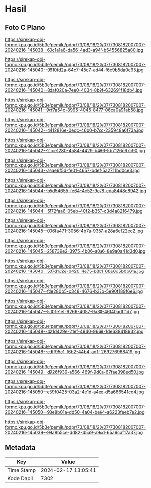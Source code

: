 # Hasil

## Foto C Plano

https://sirekap-obj-formc.kpu.go.id/5b3e/pemilu/pdpr/73/08/18/20/07/7308182007007-20240216-145038--60c1a1a6-da56-4ad3-a94f-b54556825a80.jpg

https://sirekap-obj-formc.kpu.go.id/5b3e/pemilu/pdpr/73/08/18/20/07/7308182007007-20240216-145040--9610fd2a-64c7-45c7-ad44-f6c9b5da0e95.jpg

https://sirekap-obj-formc.kpu.go.id/5b3e/pemilu/pdpr/73/08/18/20/07/7308182007007-20240216-145040--8daf020a-7ee0-4034-8b9f-632691f18db4.jpg

https://sirekap-obj-formc.kpu.go.id/5b3e/pemilu/pdpr/73/08/18/20/07/7308182007007-20240216-145041--9cf7a54c-8995-4045-8477-06ca0a91ab58.jpg

https://sirekap-obj-formc.kpu.go.id/5b3e/pemilu/pdpr/73/08/18/20/07/7308182007007-20240216-145042--4412816e-0edc-46b0-b7cc-235948a6f73a.jpg

https://sirekap-obj-formc.kpu.go.id/5b3e/pemilu/pdpr/73/08/18/20/07/7308182007007-20240216-145042--2cce1280-4584-4429-b466-5b7126c67c90.jpg

https://sirekap-obj-formc.kpu.go.id/5b3e/pemilu/pdpr/73/08/18/20/07/7308182007007-20240216-145043--aaae6f5d-fe01-4657-bdef-5a2711bd0ce3.jpg

https://sirekap-obj-formc.kpu.go.id/5b3e/pemilu/pdpr/73/08/18/20/07/7308182007007-20240216-145044--b5d54655-fe64-4c52-9c78-cda8448e8942.jpg

https://sirekap-obj-formc.kpu.go.id/5b3e/pemilu/pdpr/73/08/18/20/07/7308182007007-20240216-145044--5f72faa6-05eb-40f2-b357-c3d4a8216479.jpg

https://sirekap-obj-formc.kpu.go.id/5b3e/pemilu/pdpr/73/08/18/20/07/7308182007007-20240216-145045--006fa471-3056-4b7a-9357-a28a6ef22ec2.jpg

https://sirekap-obj-formc.kpu.go.id/5b3e/pemilu/pdpr/73/08/18/20/07/7308182007007-20240216-145045--258739e2-3975-4b06-a0a6-8e9a0a41d3d0.jpg

https://sirekap-obj-formc.kpu.go.id/5b3e/pemilu/pdpr/73/08/18/20/07/7308182007007-20240216-145046--507d1c2e-6426-4e75-b8b1-88e6d5b0b61a.jpg

https://sirekap-obj-formc.kpu.go.id/5b3e/pemilu/pdpr/73/08/18/20/07/7308182007007-20240216-145047--fde280b5-c348-4676-b37b-5e90f189f6e6.jpg

https://sirekap-obj-formc.kpu.go.id/5b3e/pemilu/pdpr/73/08/18/20/07/7308182007007-20240216-145047--5d01e1ef-9266-4057-9a38-46f40adff1d7.jpg

https://sirekap-obj-formc.kpu.go.id/5b3e/pemilu/pdpr/73/08/18/20/07/7308182007007-20240216-145048--421d429e-21ef-4940-9669-1de638418932.jpg

https://sirekap-obj-formc.kpu.go.id/5b3e/pemilu/pdpr/73/08/18/20/07/7308182007007-20240216-145048--cdff95c1-f6b2-44b4-ad1f-269276968419.jpg

https://sirekap-obj-formc.kpu.go.id/5b3e/pemilu/pdpr/73/08/18/20/07/7308182007007-20240216-145049--d926f939-a566-469f-9d0a-67fae398ed50.jpg

https://sirekap-obj-formc.kpu.go.id/5b3e/pemilu/pdpr/73/08/18/20/07/7308182007007-20240216-145050--e89f0425-03a2-4e1d-a4ee-d5a666541cd4.jpg

https://sirekap-obj-formc.kpu.go.id/5b3e/pemilu/pdpr/73/08/18/20/07/7308182007007-20240216-145050--93e8b01a-dd50-4a04-be64-a6223feeb7e2.jpg

https://sirekap-obj-formc.kpu.go.id/5b3e/pemilu/pdpr/73/08/18/20/07/7308182007007-20240216-145039--99a8b5ce-dd82-45a9-a9cd-65a9caf17a37.jpg


## Metadata

| Key        | Value               |
| ---------- | ------------------- |
| Time Stamp | 2024-02-17 13:05:41 |
| Kode Dapil | 7302                |



